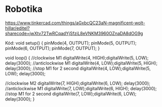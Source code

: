 # Robotika

https://www.tinkercad.com/things/aGxbcQC23aN-magnificent-wolt-hillar/editel?sharecode=jwXtv72TwRCqadYjSfziL8eVNKM3960OZnaDA8dOG9g


Kód:
void setup()
{
  pinMode(4, OUTPUT);
  pinMode(5, OUTPUT);
  pinMode(6, OUTPUT);
  pinMode(7, OUTPUT);
}

void loop()
{ //clockwise M1
  digitalWrite(4, HIGH);digitalWrite(5, LOW);
  delay(3000);
  //anticlockwise M1
  digitalWrite(4, LOW);digitalWrite(5, HIGH);
  delay(3000); 
  //stop M1 for 2 second 
  digitalWrite(4, LOW);digitalWrite(5, LOW);
  delay(3000); 
  
  //clockwise M2
  digitalWrite(7, HIGH);digitalWrite(6, LOW);
  delay(3000);
  //anticlockwise M1
  digitalWrite(7, LOW);digitalWrite(6, HIGH);
  delay(3000); 
  //stop M1 for 2 second 
  digitalWrite(7, LOW);digitalWrite(6, LOW);
  delay(3000); 
}
